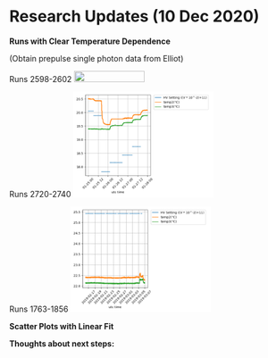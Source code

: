 # Research Updates (10 Dec 2020)

**Runs with Clear Temperature Dependence**

(Obtain prepulse single photon data from Elliot)

Runs 2598-2602
<img src="https://github.com/EdgarMao/DavidStuartLab/blob/master/MilliQan_Temperature-HV_Plotting/Plots/clean_Plots/HV-temp_2599-2602.png" width="50%" height="50%">

Runs 2720-2740
<img src="https://github.com/EdgarMao/DavidStuartLab/blob/master/MilliQan_Temperature-HV_Plotting/Plots/clean_Plots/HV-temp_2720-2740.png" width="50%" height="50%">

Runs 1763-1856
<img src="https://github.com/EdgarMao/DavidStuartLab/blob/master/MilliQan_Temperature-HV_Plotting/Plots/clean_Plots/HV-temp_1763-1856.png" width="50%" height="50%">

**Scatter Plots with Linear Fit**



**Thoughts about next steps:**
